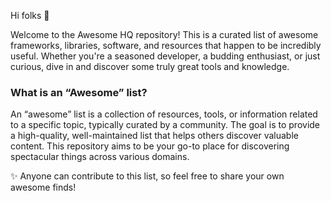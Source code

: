 Hi folks 👋

Welcome to the Awesome HQ repository! This is a curated list of awesome frameworks, libraries, software, and resources that happen to be incredibly useful. Whether you're a seasoned developer, a budding enthusiast, or just curious, dive in and discover some truly great tools and knowledge.

### What is an “Awesome” list?

An “awesome” list is a collection of resources, tools, or information related to a specific topic, typically curated by a community. The goal is to provide a high-quality, well-maintained list that helps others discover valuable content. This repository aims to be your go-to place for discovering spectacular things across various domains.

✨ Anyone can contribute to this list, so feel free to share your own awesome finds!

<!--

**Here are some ideas to get you started:**

🙋‍♀️ A short introduction - what is your organization all about?
🌈 Contribution guidelines - how can the community get involved?
👩‍💻 Useful resources - where can the community find your docs? Is there anything else the community should know?
🍿 Fun facts - what does your team eat for breakfast?
🧙 Remember, you can do mighty things with the power of [Markdown](https://docs.github.com/github/writing-on-github/getting-started-with-writing-and-formatting-on-github/basic-writing-and-formatting-syntax)
-->

